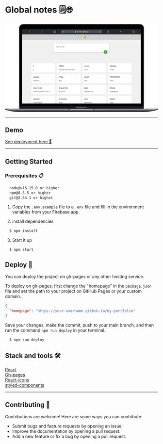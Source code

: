 # Global notes 🗒️🌐

![App Screenshot](https://github.com/Pool1541/global-notes-v2.0/blob/main/src/images/global-notes-picture.png)

---

## Demo

<a href="https://pool1541.github.io/global-notes-v2.0/" target="_blank" rel="noopener noreferrer">See deployment here 🚀</a>
<br>

---

## Getting Started

### Prerequisites 📋

```
  node@v16.15.0 or higher
  npm@8.5.5 or higher
  git@2.34.1 or higher
```

1. Copy the `.env.example` file to a `.env` file and fill in the environment variables from your Firebase app.

2. install dependencies

```bash
  $ npm install
```

3. Start it up

```bash
  $ npm start
```

## Deploy 🚀

You can deploy the project on gh-pages or any other hosting service.

To deploy on gh-pages, first change the "homepage" in the `package.json` file and set the path to your project on GitHub Pages or your custom domain.

```json
{
  "homepage": "https://your-username.github.io/my-portfolio"
}
```

Save your changes, make the commit, push to your main branch, and then run the command `npm run deploy` in your terminal.

```bash
  $ npm run deploy
```

## Stack and tools 🛠️

<a href="https://beta.es.reactjs.org/" target="_blank" rel="noopener noreferrer">React</a><br>
<a href="https://www.npmjs.com/package/gh-pages" target="_blank" rel="noopener noreferrer">Gh-pages</a><br>
<a href="https://react-icons.github.io/react-icons/" target="_blank" rel="noopener noreferrer">React-icons</a><br>
<a href="https://styled-components.com/" target="_blank" rel="noopener noreferrer">styled-components</a><br>

---

## Contributing 🤝

Contributions are welcome! Here are some ways you can contribute:

- Submit bugs and feature requests by opening an issue.
- Improve the documentation by opening a pull request.
- Add a new feature or fix a bug by opening a pull request.
